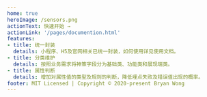 ```yaml
---
home: true
heroImage: /sensors.png
actionText: 快速开始 →
actionLink: '/pages/documention.html'
features:
- title: 统一封装
  details: 小程序、H5及官网相关已统一封装，如何使用详见使用文档。
- title: 分类维护
  details: 按照业务需求将神策字段分为基础类、功能类和展现端类。
- title: 属性判断
  details: 增加对属性值的类型及规则的判断，降低埋点失败及错误值出现的概率。
footer: MIT Licensed | Copyright © 2020-present Bryan Wong
---
```

